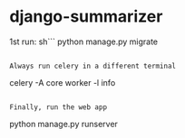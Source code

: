 # django-summarizer


1st run:
sh```
python manage.py migrate
```

Always run celery in a different terminal
```
celery -A core worker -l info
```

Finally, run the web app
```
python manage.py runserver
```
